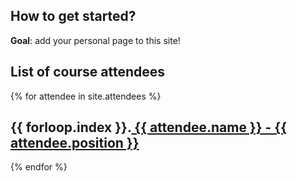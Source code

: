 ## How to get started?

**Goal**: add your personal page to this site!


## List of course attendees

{% for attendee in site.attendees %}
  <h2>
  {{ forloop.index }}.<a href="{{ attendee.url | prepend: site.baseurl }}">
      {{ attendee.name }} - {{ attendee.position }}
    </a>
  </h2>
{% endfor %}
